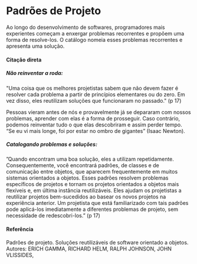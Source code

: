 <h1>Padrões de Projeto</h1>
<p>Ao longo do desenvolvimento de softwares, programadores mais experientes começam a enxergar problemas recorrentes e propõem uma forma de resolve-los. O catálogo nomeia esses problemas recorrentes e apresenta uma solução.</p>
 
<h4>Citação direta</h4>
<h5>Não reinventar a roda:</h5>
<p>"Uma coisa que os melhores projetistas sabem que não devem fazer é resolver cada problema a partir de princípios elementares ou do zero. Em vez disso, eles reutilizam soluções que funcionaram no passado." (p 17)</p>
<p>Pessoas vieram antes de nós e provavelmente já se depararam com nossos problemas, aprender com elas é a forma de prosseguir. Caso contrário, podemos reinventar tudo o que elas descobriram e assim perder tempo. “Se eu vi mais longe, foi por estar no ombro de gigantes” (Isaac Newton).</p>
 
<h5>Catalogando problemas e soluções:</h5>
<p>”Quando encontram uma boa solução, eles a utilizam repetidamente. Consequentemente, você encontrará padrões, de classes e de comunicação entre objetos, que aparecem frequentemente em muitos sistemas orientados a objetos. Esses padrões resolvem problemas específicos de projetos e tornam os projetos orientados a objetos mais flexíveis e, em última instância reutilizáveis. Eles ajudam os projetistas a reutilizar projetos bem-sucedidos ao basear os novos projetos na experiência anterior. Um projetista que está familiarizado com tais padrões pode aplicá-los imediatamente a diferentes problemas de projeto, sem necessidade de redescobri-los.” (p 17)</p>
 
<h4>Referência</h4>
<p>Padrões de projeto. Soluções reutilizáveis de software orientado a objetos. Autores: ERICH GAMMA, RICHARD HELM, RALPH JOHNSON, JOHN VLISSIDES,</p>

